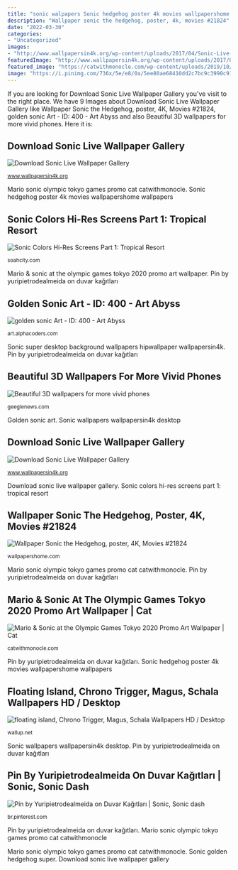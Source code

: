 ```yaml
---
title: "sonic walpapers Sonic hedgehog poster 4k movies wallpapershome wallpapers"
description: "Wallpaper sonic the hedgehog, poster, 4k, movies #21824"
date: "2022-03-30"
categories:
- "Uncategorized"
images:
- "http://www.wallpapersin4k.org/wp-content/uploads/2017/04/Sonic-Live-Wallpaper-10.jpg"
featuredImage: "http://www.wallpapersin4k.org/wp-content/uploads/2017/04/Sonic-Live-Wallpaper-1.png"
featured_image: "https://catwithmonocle.com/wp-content/uploads/2019/10/ms2020-promo-art-01-1080x1920.jpg"
image: "https://i.pinimg.com/736x/5e/e8/0a/5ee80ae68410dd2c7bc9c3990c913d42.jpg"
---
```


If you are looking for Download Sonic Live Wallpaper Gallery you've visit to the right place. We have 9 Images about Download Sonic Live Wallpaper Gallery like Wallpaper Sonic the Hedgehog, poster, 4K, Movies #21824, golden sonic Art - ID: 400 - Art Abyss and also Beautiful 3D wallpapers for more vivid phones. Here it is:

## Download Sonic Live Wallpaper Gallery

![Download Sonic Live Wallpaper Gallery](http://www.wallpapersin4k.org/wp-content/uploads/2017/04/Sonic-Live-Wallpaper-10.jpg "Beautiful 3d wallpapers for more vivid phones")

<small>www.wallpapersin4k.org</small>

Mario sonic olympic tokyo games promo cat catwithmonocle. Sonic hedgehog poster 4k movies wallpapershome wallpapers

## Sonic Colors Hi-Res Screens Part 1: Tropical Resort

![Sonic Colors Hi-Res Screens Part 1: Tropical Resort](https://soahcity.com/uploads/2014/12/tropical-resort-high-resolution-screen-10.png "3d wallpapers fluorescent vivid translucent phones light shell rays background through phone wallpapersafari geeglenews hipwallpaper")

<small>soahcity.com</small>

Mario &amp; sonic at the olympic games tokyo 2020 promo art wallpaper. Pin by yuripietrodealmeida on duvar kağıtları

## Golden Sonic Art - ID: 400 - Art Abyss

![golden sonic Art - ID: 400 - Art Abyss](https://artfiles.alphacoders.com/400/400.jpg "Pin by yuripietrodealmeida on duvar kağıtları")

<small>art.alphacoders.com</small>

Sonic super desktop background wallpapers hipwallpaper wallpapersin4k. Pin by yuripietrodealmeida on duvar kağıtları

## Beautiful 3D Wallpapers For More Vivid Phones

![Beautiful 3D wallpapers for more vivid phones](https://geeglenews.com/ct-geeglenews/uploads/2017/05/wallpaper-3273273.jpg "Mario sonic olympic tokyo games promo cat catwithmonocle")

<small>geeglenews.com</small>

Golden sonic art. Sonic wallpapers wallpapersin4k desktop

## Download Sonic Live Wallpaper Gallery

![Download Sonic Live Wallpaper Gallery](http://www.wallpapersin4k.org/wp-content/uploads/2017/04/Sonic-Live-Wallpaper-1.png "Download sonic live wallpaper gallery")

<small>www.wallpapersin4k.org</small>

Download sonic live wallpaper gallery. Sonic colors hi-res screens part 1: tropical resort

## Wallpaper Sonic The Hedgehog, Poster, 4K, Movies #21824

![Wallpaper Sonic the Hedgehog, poster, 4K, Movies #21824](https://wallpapershome.com/images/wallpapers/sonic-the-hedgehog-1080x1920-poster-4k-21824.jpg "Download sonic live wallpaper gallery")

<small>wallpapershome.com</small>

Mario sonic olympic tokyo games promo cat catwithmonocle. Pin by yuripietrodealmeida on duvar kağıtları

## Mario &amp; Sonic At The Olympic Games Tokyo 2020 Promo Art Wallpaper | Cat

![Mario &amp; Sonic at the Olympic Games Tokyo 2020 Promo Art Wallpaper | Cat](https://catwithmonocle.com/wp-content/uploads/2019/10/ms2020-promo-art-01-1080x1920.jpg "Sonic hedgehog poster 4k movies wallpapershome wallpapers")

<small>catwithmonocle.com</small>

Pin by yuripietrodealmeida on duvar kağıtları. Sonic hedgehog poster 4k movies wallpapershome wallpapers

## Floating Island, Chrono Trigger, Magus, Schala Wallpapers HD / Desktop

![floating island, Chrono Trigger, Magus, Schala Wallpapers HD / Desktop](https://wallup.net/wp-content/uploads/2017/03/28/288762-floating_island-Chrono_Trigger-Magus-Schala.jpg "Wallpaper sonic the hedgehog, poster, 4k, movies #21824")

<small>wallup.net</small>

Sonic wallpapers wallpapersin4k desktop. Pin by yuripietrodealmeida on duvar kağıtları

## Pin By Yuripietrodealmeida On Duvar Kağıtları | Sonic, Sonic Dash

![Pin by Yuripietrodealmeida on Duvar Kağıtları | Sonic, Sonic dash](https://i.pinimg.com/736x/5e/e8/0a/5ee80ae68410dd2c7bc9c3990c913d42.jpg "Sonic hedgehog poster 4k movies wallpapershome wallpapers")

<small>br.pinterest.com</small>

Pin by yuripietrodealmeida on duvar kağıtları. Mario sonic olympic tokyo games promo cat catwithmonocle

Mario sonic olympic tokyo games promo cat catwithmonocle. Sonic golden hedgehog super. Download sonic live wallpaper gallery
